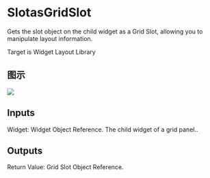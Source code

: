 # SlotasGridSlot

Gets the slot object on the child widget as a Grid Slot, allowing you to manipulate layout information.

Target is Widget Layout Library

## 图示

![]($-20221218-20590381.png)

## Inputs

Widget: Widget Object Reference. The child widget of a grid panel..  

## Outputs

Return Value: Grid Slot Object Reference.

